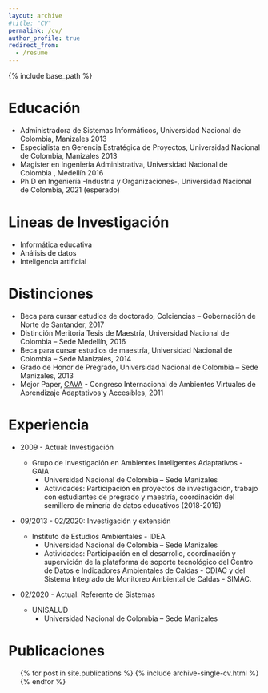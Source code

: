 ```yaml
---
layout: archive
#title: "CV"
permalink: /cv/
author_profile: true
redirect_from:
  - /resume
---
```


{% include base_path %}

Educación
======
* Administradora de Sistemas Informáticos, Universidad Nacional de Colombia, Manizales 2013
* Especialista en Gerencia Estratégica de Proyectos, Universidad Nacional de Colombia, Manizales 2013
* Magister en Ingeniería Administrativa, Universidad Nacional de Colombia , Medellín 2016
* Ph.D en Ingeniería -Industria y Organizaciones-, Universidad Nacional de Colombia, 2021 (esperado)

Lineas de Investigación
======
* Informática educativa
* Análisis de datos
* Inteligencia artificial

Distinciones
======
* Beca para cursar estudios de doctorado, Colciencias – Gobernación de Norte de Santander, 2017
* Distinción Meritoria Tesis de Maestría, Universidad Nacional de Colombia – Sede Medellín, 2016
* Beca para cursar estudios de maestría, Universidad Nacional de Colombia – Sede Manizales, 2014
* Grado de Honor de Pregrado, Universidad Nacional de Colombia – Sede Manizales, 2013
* Mejor Paper, [CAVA](http://cava-conference.info/cava/cava2011/memorias/) - Congreso Internacional de Ambientes Virtuales de Aprendizaje Adaptativos y Accesibles, 2011

Experiencia
======
* 2009 - Actual: Investigación
  * Grupo de Investigación en Ambientes Inteligentes Adaptativos - GAIA
    * Universidad Nacional de Colombia – Sede Manizales
    * Actividades: Participación en proyectos de investigación, trabajo con estudiantes de pregrado y maestría, coordinación del semillero de minería de datos educativos (2018-2019)

* 09/2013 - 02/2020: Investigación y extensión
  * Instituto de Estudios Ambientales - IDEA
    * Universidad Nacional de Colombia – Sede Manizales
    * Actividades: Participación en el desarrollo, coordinación y supervición de la plataforma de soporte tecnológico del Centro de Datos e Indicadores Ambientales de Caldas - CDIAC y del Sistema Integrado de Monitoreo Ambiental de Caldas - SIMAC.

* 02/2020 - Actual: Referente de Sistemas
  * UNISALUD
    * Universidad Nacional de Colombia – Sede Manizales
  

Publicaciones
======
  <ul>{% for post in site.publications %}
    {% include archive-single-cv.html %}
  {% endfor %}</ul>
  

<!-- Talks
======
  <ul>{% for post in site.talks %}
    {% include archive-single-talk-cv.html %}
  {% endfor %}</ul>
  
Teaching
======
  <ul>{% for post in site.teaching %}
    {% include archive-single-cv.html %}
  {% endfor %}</ul>
  
Service and leadership
======
* Currently signed in to 43 different slack teams -->
